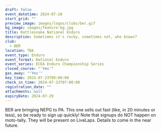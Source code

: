 ```yaml
---
draft: false
event_datetime: 2024-07-28
start_grid: ""
preview_image: images/logos/clubs/ber.gif
bg_image: images/feature-bg.jpg
title: Rattlesnake National Enduro
description: Sometimes it's rocky, sometimes not, who knows?
club:
  - BER
location: TBA
event_type: Enduro
event_format: National Enduro
event_series: ECEA Enduro Championship Series
closed_course: "'Yes'"
gas_away: "'Yes'"
key_time: 2024-07-23T09:00:00
check_in_time: 2024-07-23T07:00:00
registration_date: ""
attachments: null
expiryDate: 2024-07-29
---
```


BER are bringing NEPG to PA. This one sells out fast (like, in 20 minutes or less), so be ready to sign up quickly! Note that signups do NOT happen on moto-tally. They will be present on LiveLaps. Details to come in the near future.